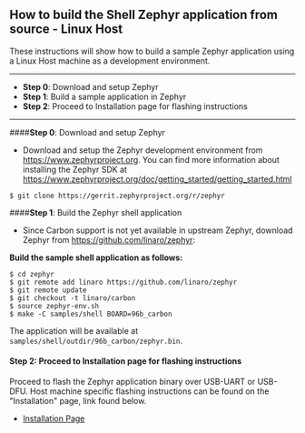 ## How to build the Shell Zephyr application from source - Linux Host

These instructions will show how to build a sample Zephyr application using a Linux Host machine as a development environment.

***

- **Step 0**: Download and setup Zephyr
- **Step 1**: Build a sample application in Zephyr
- **Step 2**: Proceed to Installation page for flashing instructions

***

####**Step 0**: Download and setup Zephyr
- Download and setup the Zephyr development environment from https://www.zephyrproject.org. You can find more information about installing the Zephyr SDK at https://www.zephyrproject.org/doc/getting_started/getting_started.html

```shell
$ git clone https://gerrit.zephyrproject.org/r/zephyr
```

####**Step 1**: Build the Zephyr shell application

- Since Carbon support is not yet available in upstream Zephyr, download Zephyr from https://github.com/linaro/zephyr:

**Build the sample shell application as follows:**

```shell
$ cd zephyr
$ git remote add linaro https://github.com/linaro/zephyr
$ git remote update
$ git checkout -t linaro/carbon 
$ source zephyr-env.sh
$ make -C samples/shell BOARD=96b_carbon
```

The application will be available at ```samples/shell/outdir/96b_carbon/zephyr.bin```.

#### **Step 2**: Proceed to Installation page for flashing instructions

Proceed to flash the Zephyr application binary over USB-UART or USB-DFU. Host machine specific flashing instructions can be found on the "Installation" page, link found below.

- [Installation Page](../../Installation/README.md)
